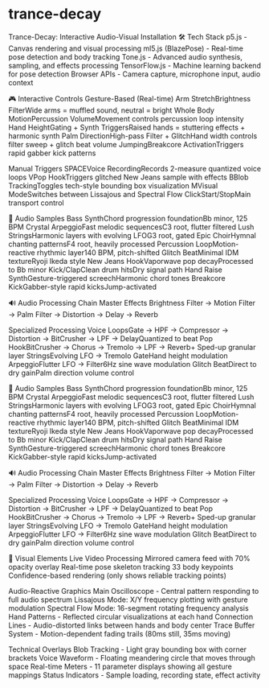 # trance-decay

Trance-Decay: Interactive Audio-Visual Installation
🛠️ Tech Stack
p5.js - Canvas rendering and visual processing
ml5.js (BlazePose) - Real-time pose detection and body tracking
Tone.js - Advanced audio synthesis, sampling, and effects processing
TensorFlow.js - Machine learning backend for pose detection
Browser APIs - Camera capture, microphone input, audio context

🎮 Interactive Controls
Gesture-Based (Real-time)
Arm StretchBrightness FilterWide arms = muffled sound, neutral = bright
Whole Body MotionPercussion VolumeMovement controls percussion loop intensity
Hand HeightGating + Synth TriggersRaised hands = stuttering effects + harmonic synth
Palm DirectionHigh-pass Filter + GlitchHand width controls filter sweep + glitch beat volume
JumpingBreakcore ActivationTriggers rapid gabber kick patterns

Manual Triggers
SPACEVoice RecordingRecords 2-measure quantized voice loops
VPop HookTriggers glitched New Jeans sample with effects
BBlob TrackingToggles tech-style bounding box visualization
MVisual ModeSwitches between Lissajous and Spectral Flow
ClickStart/StopMain transport control

🎵 Audio Samples
Bass SynthChord progression foundationBb minor, 125 BPM
Crystal ArpeggioFast melodic sequencesC3 root, flutter filtered
Lush StringsHarmonic layers with evolving LFOG3 root, gated
Epic ChoirHymnal chanting patternsF4 root, heavily processed
Percussion LoopMotion-reactive rhythmic layer140 BPM, pitch-shifted
Glitch BeatMinimal IDM textureRyoji Ikeda style
New Jeans HookVaporwave pop decayProcessed to Bb minor
Kick/ClapClean drum hitsDry signal path
Hand Raise SynthGesture-triggered screechHarmonic chord tones
Breakcore KickGabber-style rapid kicksJump-activated

🔊 Audio Processing Chain
Master Effects
Brightness Filter → Motion Filter → Palm Filter → Distortion → Delay → Reverb

Specialized Processing
Voice LoopsGate → HPF → Compressor → Distortion → BitCrusher → LPF → DelayQuantized to beat
Pop HookBitCrusher → Chorus → Tremolo → LPF → Reverb+ Sped-up granular layer
StringsEvolving LFO → Tremolo GateHand height modulation
ArpeggioFlutter LFO → Filter6Hz sine wave modulation
Glitch BeatDirect to dry gainPalm direction volume control

🎵 Audio Samples
Bass SynthChord progression foundationBb minor, 125 BPM
Crystal ArpeggioFast melodic sequencesC3 root, flutter filtered
Lush StringsHarmonic layers with evolving LFOG3 root, gated
Epic ChoirHymnal chanting patternsF4 root, heavily processed
Percussion LoopMotion-reactive rhythmic layer140 BPM, pitch-shifted
Glitch BeatMinimal IDM textureRyoji Ikeda style
New Jeans HookVaporwave pop decayProcessed to Bb minor
Kick/ClapClean drum hitsDry signal path
Hand Raise SynthGesture-triggered screechHarmonic chord tones
Breakcore KickGabber-style rapid kicksJump-activated

🔊 Audio Processing Chain
Master Effects
Brightness Filter → Motion Filter → Palm Filter → Distortion → Delay → Reverb

Specialized Processing
Voice LoopsGate → HPF → Compressor → Distortion → BitCrusher → LPF → DelayQuantized to beat
Pop HookBitCrusher → Chorus → Tremolo → LPF → Reverb+ Sped-up granular layer
StringsEvolving LFO → Tremolo GateHand height modulation
ArpeggioFlutter LFO → Filter6Hz sine wave modulation
Glitch BeatDirect to dry gainPalm direction volume control

🎨 Visual Elements
Live Video Processing
Mirrored camera feed with 70% opacity overlay
Real-time pose skeleton tracking 33 body keypoints
Confidence-based rendering (only shows reliable tracking points)

Audio-Reactive Graphics
Main Oscilloscope - Central pattern responding to full audio spectrum
Lissajous Mode: X/Y frequency plotting with gesture modulation
Spectral Flow Mode: 16-segment rotating frequency analysis
Hand Patterns - Reflected circular visualizations at each hand
Connection Lines - Audio-distorted links between hands and body center
Trace Buffer System - Motion-dependent fading trails (80ms still, 35ms moving)

Technical Overlays
Blob Tracking - Light gray bounding box with corner brackets
Voice Waveform - Floating meandering circle that moves through space
Real-time Meters - 11 parameter displays showing all gesture mappings
Status Indicators - Sample loading, recording state, effect activity
